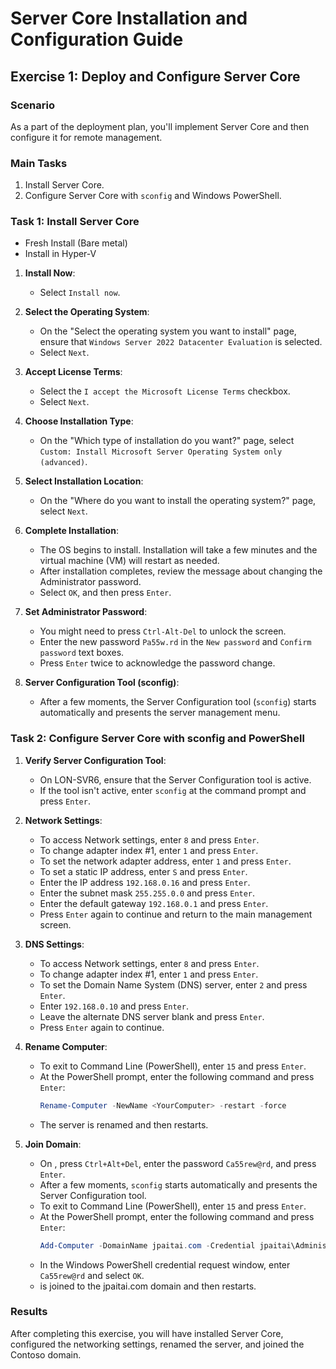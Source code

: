 # Server Core Installation and Configuration Guide

## Exercise 1: Deploy and Configure Server Core

### Scenario

As a part of the deployment plan, you'll implement Server Core and then configure it for remote management.

### Main Tasks

1. Install Server Core.
2. Configure Server Core with `sconfig` and Windows PowerShell.

### Task 1: Install Server Core
- Fresh Install (Bare metal)
- Install in Hyper-V

1. **Install Now**:
    - Select `Install now`.

2. **Select the Operating System**:
    - On the "Select the operating system you want to install" page, ensure that `Windows Server 2022 Datacenter Evaluation` is selected.
    - Select `Next`.

5. **Accept License Terms**:
    - Select the `I accept the Microsoft License Terms` checkbox.
    - Select `Next`.

6. **Choose Installation Type**:
    - On the "Which type of installation do you want?" page, select `Custom: Install Microsoft Server Operating System only (advanced)`.

7. **Select Installation Location**:
    - On the "Where do you want to install the operating system?" page, select `Next`.

8. **Complete Installation**:
    - The OS begins to install. Installation will take a few minutes and the virtual machine (VM) will restart as needed.
    - After installation completes, review the message about changing the Administrator password.
    - Select `OK`, and then press `Enter`.

9. **Set Administrator Password**:
    - You might need to press `Ctrl-Alt-Del` to unlock the screen.
    - Enter the new password `Pa55w.rd` in the `New password` and `Confirm password` text boxes.
    - Press `Enter` twice to acknowledge the password change.

10. **Server Configuration Tool (sconfig)**:
    - After a few moments, the Server Configuration tool (`sconfig`) starts automatically and presents the server management menu.

### Task 2: Configure Server Core with sconfig and PowerShell

1. **Verify Server Configuration Tool**:
    - On LON-SVR6, ensure that the Server Configuration tool is active.
    - If the tool isn't active, enter `sconfig` at the command prompt and press `Enter`.

2. **Network Settings**:
    - To access Network settings, enter `8` and press `Enter`.
    - To change adapter index #1, enter `1` and press `Enter`.
    - To set the network adapter address, enter `1` and press `Enter`.
    - To set a static IP address, enter `S` and press `Enter`.
    - Enter the IP address `192.168.0.16` and press `Enter`.
    - Enter the subnet mask `255.255.0.0` and press `Enter`.
    - Enter the default gateway `192.168.0.1` and press `Enter`.
    - Press `Enter` again to continue and return to the main management screen.

3. **DNS Settings**:
    - To access Network settings, enter `8` and press `Enter`.
    - To change adapter index #1, enter `1` and press `Enter`.
    - To set the Domain Name System (DNS) server, enter `2` and press `Enter`.
    - Enter `192.168.0.10` and press `Enter`.
    - Leave the alternate DNS server blank and press `Enter`.
    - Press `Enter` again to continue.

4. **Rename Computer**:
    - To exit to Command Line (PowerShell), enter `15` and press `Enter`.
    - At the PowerShell prompt, enter the following command and press `Enter`:
        ```powershell
        Rename-Computer -NewName <YourComputer> -restart -force
        ```
    - The server is renamed and then restarts.

5. **Join Domain**:
    - On <YourComputer>, press `Ctrl+Alt+Del`, enter the password `Ca55rew@rd`, and press `Enter`.
    - After a few moments, `sconfig` starts automatically and presents the Server Configuration tool.
    - To exit to Command Line (PowerShell), enter `15` and press `Enter`.
    - At the PowerShell prompt, enter the following command and press `Enter`:
        ```powershell
        Add-Computer -DomainName jpaitai.com -Credential jpaitai\Administrator -restart -force
        ```
    - In the Windows PowerShell credential request window, enter `Ca55rew@rd` and select `OK`.
    - <YourComputer> is joined to the jpaitai.com domain and then restarts.

### Results

After completing this exercise, you will have installed Server Core, configured the networking settings, renamed the server, and joined the Contoso domain.
